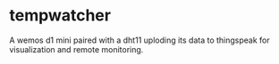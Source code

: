 # tempwatcher
A wemos d1 mini paired with a dht11 uploding its data to thingspeak for visualization and remote monitoring.
